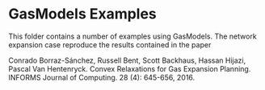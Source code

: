 # GasModels Examples

This folder contains a number of examples using GasModels.  The network expansion case reproduce the results contained in the paper

Conrado Borraz-Sánchez, Russell Bent, Scott Backhaus, Hassan Hijazi, Pascal Van Hentenryck. Convex Relaxations for Gas Expansion Planning. INFORMS Journal of Computing. 28 (4): 645-656, 2016.
